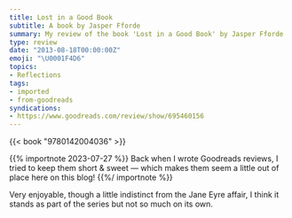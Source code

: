 ```yaml
---
title: Lost in a Good Book
subtitle: A book by Jasper Fforde
summary: My review of the book 'Lost in a Good Book' by Jasper Fforde
type: review
date: "2013-08-18T00:00:00Z"
emoji: "\U0001F4D6"
topics:
- Reflections
tags:
- imported
- from-goodreads
syndications:
- https://www.goodreads.com/review/show/695460156
---
```


{{< book "9780142004036" >}}

{{% importnote 2023-07-27 %}}
Back when I wrote Goodreads reviews, I tried to keep them short & sweet — which makes them seem a little out of place here on this blog!
{{%/ importnote %}}

Very enjoyable, though a little indistinct from the Jane Eyre affair, I think it stands as part of the series but not so much on its own.
